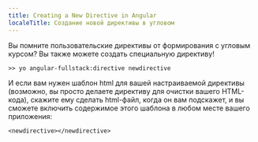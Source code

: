 ```yaml
---
title: Creating a New Directive in Angular
localeTitle: Создание новой директивы в угловом
---
```

Вы помните пользовательские директивы от формирования с угловым курсом? Вы также можете создать специальную директиву!
```
>> yo angular-fullstack:directive newdirective 
```

И если вам нужен шаблон html для вашей настраиваемой директивы (возможно, вы просто делаете директиву для очистки вашего HTML-кода), скажите ему сделать html-файл, когда он вам подскажет, и вы сможете включить содержимое этого шаблона в любом месте вашего приложения:
```
<newdirective></newdirective> 

```